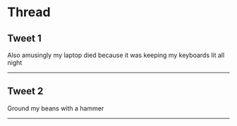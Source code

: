 # Thread

## Tweet 1

Also amusingly my laptop died because it was keeping my keyboards lit all night

---

## Tweet 2

Ground my beans with a hammer

---

